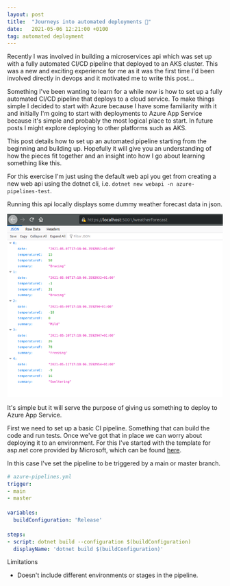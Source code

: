 ```yaml
---
layout: post
title:  "Journeys into automated deployments 🚀"
date:   2021-05-06 12:21:00 +0100
tag: automated deployment
---
```

Recently I was involved in building a microservices api which was set up with a fully automated CI/CD pipeline that deployed to an AKS cluster. This was a new and exciting experience for me as it was the first time I'd been involved directly in devops and it motivated me to write this post...

Something I've been wanting to learn for a while now is how to set up a fully automated CI/CD pipeline that deploys to a cloud service. To make things simple I decided to start with Azure because I have some familiarity with it and initially I'm going to start with deployments to Azure App Service because it's simple and probably the most logical place to start. In future posts I might explore deploying to other platforms such as AKS.

This post details how to set up an automated pipeline starting from the beginning and building up. Hopefully it will give you an understanding of how the pieces fit together and an insight into how I go about learning something like this.

For this exercise I'm just using the default web api you get from creating a new web api using the dotnet cli, i.e. `dotnet new webapi -n azure-pipelines-test`.

Running this api locally displays some dummy weather forecast data in json.

![Weather forecast screenshot](/assets/images/weather-forecast.png)

It's simple but it will serve the purpose of giving us something to deploy to Azure App Service.

First we need to set up a basic CI pipeline. Something that can build the code and run tests. Once we've got that in place we can worry about deploying it to an environment. For this I've started with the template for asp.net core provided by Microsoft, which can be found [here](https://github.com/microsoft/azure-pipelines-yaml/blob/master/templates/asp.net-core.yml).

In this case I've set the pipeline to be triggered by a main or master branch.

```yml
# azure-pipelines.yml
trigger:
- main
- master

variables:
  buildConfiguration: 'Release'

steps:
- script: dotnet build --configuration $(buildConfiguration)
  displayName: 'dotnet build $(buildConfiguration)'
```


Limitations
- Doesn't include different environments or stages in the pipeline.
